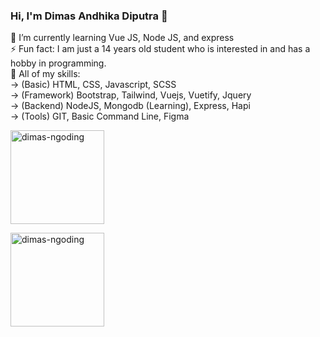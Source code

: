 ### Hi, I'm **Dimas Andhika Diputra** 👋

🌱 I’m currently learning Vue JS, Node JS, and express<br/>
⚡ Fun fact: I am just a 14 years old student who is interested in and has a hobby in programming.<br/>
🔭 All of my skills:<br/>
-> (Basic) HTML, CSS, Javascript, SCSS<br/>
-> (Framework) Bootstrap, Tailwind, Vuejs, Vuetify, Jquery<br />
-> (Backend) NodeJS, Mongodb (Learning), Express, Hapi<br />
-> (Tools) GIT, Basic Command Line, Figma

<p align="center">
  <p>
    <img height="150" align="center" src="https://github-readme-stats.vercel.app/api?username=dimasandhk&show_icons=true&include_all_commits=true&count_private=true&theme=radical" alt="dimas-ngoding" />
  </p>
  <p>
    <img height="150" align="center" src="https://github-readme-stats.vercel.app/api/top-langs/?username=dimasandhk&layout=compact&show_icons=true&theme=radical&langs_count=10&https://github.com/dimas-ngoding/github-readme-stats" alt="dimas-ngoding" />
  </p>
</p>
